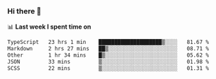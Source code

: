 ### Hi there 👋

<!--
**DBvc/DBvc** is a ✨ _special_ ✨ repository because its `README.md` (this file) appears on your GitHub profile.

Here are some ideas to get you started:

- 🔭 I’m currently working on ...
- 🌱 I’m currently learning ...
- 👯 I’m looking to collaborate on ...
- 🤔 I’m looking for help with ...
- 💬 Ask me about ...
- 📫 How to reach me: ...
- 😄 Pronouns: ...
- ⚡ Fun fact: ...
-->

📊 **Last week I spent time on**
<!--START_SECTION:waka-->

```txt
TypeScript   23 hrs 1 min    ████████████████████▒░░░░   81.67 %
Markdown     2 hrs 27 mins   ██▒░░░░░░░░░░░░░░░░░░░░░░   08.71 %
Other        1 hr 34 mins    █▒░░░░░░░░░░░░░░░░░░░░░░░   05.62 %
JSON         33 mins         ▒░░░░░░░░░░░░░░░░░░░░░░░░   01.98 %
SCSS         22 mins         ▒░░░░░░░░░░░░░░░░░░░░░░░░   01.31 %
```

<!--END_SECTION:waka-->
